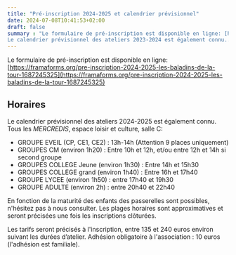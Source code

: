 ```yaml
---
title: "Pré-inscription 2024-2025 et calendrier prévisionnel"
date: 2024-07-08T10:41:53+02:00
draft: false
summary : "Le formulaire de pré-inscription est disponible en ligne: [https://framaforms.org/pre-inscription-2024-2025-les-baladins-de-la-tour-1687245325](https://framaforms.org/pre-inscription-2024-2025-les-baladins-de-la-tour-1687245325)
Le calendrier prévisionnel des ateliers 2023-2024 est également connu..."
---
```


Le formulaire de pré-inscription est disponible en ligne:  [https://framaforms.org/pre-inscription-2024-2025-les-baladins-de-la-tour-1687245325](https://framaforms.org/pre-inscription-2024-2025-les-baladins-de-la-tour-1687245325)

## Horaires

Le calendrier prévisionnel des ateliers 2024-2025 est également connu.
Tous les *MERCREDIS*, espace loisir et culture, salle C:
 * GROUPE EVEIL (CP, CE1, CE2) : 13h-14h (Attention 9 places uniquement)
 * GROUPES CM (environ 1h20) : Entre 10h et 12h, et/ou entre 12h et 14h si second groupe
 * GROUPES COLLEGE Jeune (environ 1h30) : Entre 14h et 15h30
 * GROUPES COLLEGE grand (environ 1h40) : Entre 16h et 17h40
 * GROUPE LYCEE (environ 1h50) : entre 17h40 et 19h30
 * GROUPE ADULTE (environ 2h) : entre 20h40 et 22h40

En fonction de la maturité des enfants des passerelles sont possibles, n'hésitez pas à nous consulter. 
Les plages horaires sont approximatives et seront précisées une fois les inscriptions clôturées.

Les tarifs seront précisés à l'inscription, entre 135 et 240 euros environ suivant les durées d’atelier. 
Adhésion obligatoire à l'association : 10 euros (l'adhésion est familiale).



